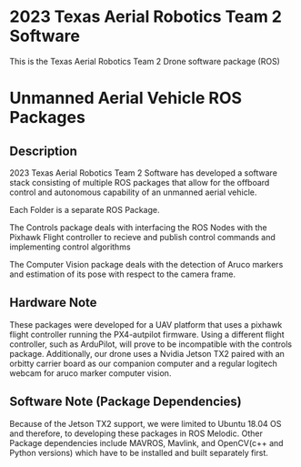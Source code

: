 # 2023 Texas Aerial Robotics Team 2 Software

This is the Texas Aerial Robotics Team 2 Drone software package (ROS)

# **Unmanned Aerial Vehicle ROS Packages**

## **Description**
2023 Texas Aerial Robotics Team 2 Software has developed a software stack consisting of multiple ROS packages that allow for the offboard control and autonomous capability of an unmanned aerial vehicle.

Each Folder is a separate ROS Package. 

The Controls package deals with interfacing the ROS Nodes with the Pixhawk Flight controller to recieve and publish control commands and implementing control algorithms

The Computer Vision package deals with the detection of Aruco markers and estimation of its pose with respect to the camera frame.

## **Hardware Note**
These packages were developed for a UAV platform that uses a pixhawk flight controller running the PX4-autpilot firmware. Using a different flight controller, such as ArduPilot, will prove to be incompatible with the controls package.
Additionally, our drone uses a Nvidia Jetson TX2 paired with an orbitty carrier board as our companion computer and a regular logitech webcam for aruco marker computer vision.


## **Software Note (Package Dependencies)**
Because of the Jetson TX2 support, we were limited to Ubuntu 18.04 OS and therefore, to developing these packages in ROS Melodic.
Other Package dependencies include MAVROS, Mavlink, and OpenCV(c++ and Python versions) which have to be installed and built separately first.
